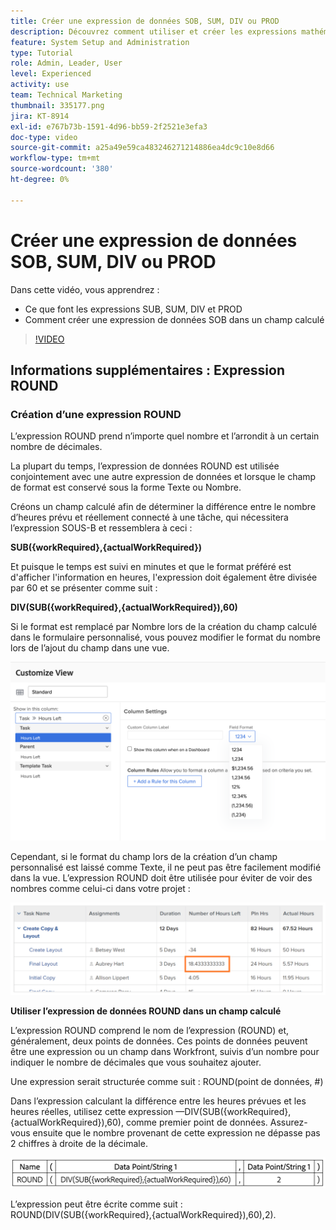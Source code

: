```yaml
---
title: Créer une expression de données SOB, SUM, DIV ou PROD
description: Découvrez comment utiliser et créer les expressions mathématiques de base dans un champ calculé dans Adobe [!DNL Workfront].
feature: System Setup and Administration
type: Tutorial
role: Admin, Leader, User
level: Experienced
activity: use
team: Technical Marketing
thumbnail: 335177.png
jira: KT-8914
exl-id: e767b73b-1591-4d96-bb59-2f2521e3efa3
doc-type: video
source-git-commit: a25a49e59ca483246271214886ea4dc9c10e8d66
workflow-type: tm+mt
source-wordcount: '380'
ht-degree: 0%

---
```


# Créer une expression de données SOB, SUM, DIV ou PROD

Dans cette vidéo, vous apprendrez :

* Ce que font les expressions SUB, SUM, DIV et PROD
* Comment créer une expression de données SOB dans un champ calculé

>[!VIDEO](https://video.tv.adobe.com/v/335177/?quality=12&learn=on)

## Informations supplémentaires : Expression ROUND

### Création d’une expression ROUND

L’expression ROUND prend n’importe quel nombre et l’arrondit à un certain nombre de décimales.

La plupart du temps, l’expression de données ROUND est utilisée conjointement avec une autre expression de données et lorsque le champ de format est conservé sous la forme Texte ou Nombre.

Créons un champ calculé afin de déterminer la différence entre le nombre d’heures prévu et réellement connecté à une tâche, qui nécessitera l’expression SOUS-B et ressemblera à ceci :

**SUB({workRequired},{actualWorkRequired})**

Et puisque le temps est suivi en minutes et que le format préféré est d&#39;afficher l&#39;information en heures, l&#39;expression doit également être divisée par 60 et se présenter comme suit :

**DIV(SUB({workRequired},{actualWorkRequired}),60)**

Si le format est remplacé par Nombre lors de la création du champ calculé dans le formulaire personnalisé, vous pouvez modifier le format du nombre lors de l’ajout du champ dans une vue.

![Équilibreur de charge de travail avec rapport d’utilisation](assets/round01.png)

Cependant, si le format du champ lors de la création d’un champ personnalisé est laissé comme Texte, il ne peut pas être facilement modifié dans la vue. L’expression ROUND doit être utilisée pour éviter de voir des nombres comme celui-ci dans votre projet :

![Équilibreur de charge de travail avec rapport d’utilisation](assets/round02.png)

<b>Utiliser l’expression de données ROUND dans un champ calculé</b>

L’expression ROUND comprend le nom de l’expression (ROUND) et, généralement, deux points de données. Ces points de données peuvent être une expression ou un champ dans Workfront, suivis d’un nombre pour indiquer le nombre de décimales que vous souhaitez ajouter.

Une expression serait structurée comme suit : ROUND(point de données, #)

Dans l’expression calculant la différence entre les heures prévues et les heures réelles, utilisez cette expression —DIV(SUB({workRequired},{actualWorkRequired}),60), comme premier point de données. Assurez-vous ensuite que le nombre provenant de cette expression ne dépasse pas 2 chiffres à droite de la décimale.

![Équilibreur de charge de travail avec rapport d’utilisation](assets/round03.png)

L’expression peut être écrite comme suit : ROUND(DIV(SUB({workRequired},{actualWorkRequired}),60),2).
